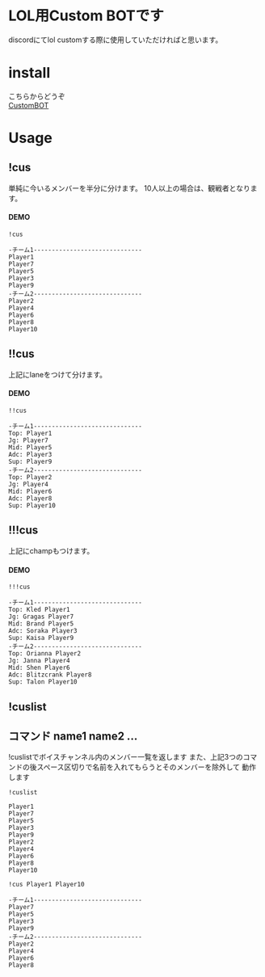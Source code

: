# LOL用Custom BOTです

discordにてlol customする際に使用していただければと思います。

# install
こちらからどうぞ<br>
[CustomBOT](https://discord.com/oauth2/authorize?client_id=575692856178769951&permissions=0&scope=bot)

# Usage

## !cus
単純に今いるメンバーを半分に分けます。
10人以上の場合は、観戦者となります。
#### DEMO
```
!cus

-チーム1------------------------------
Player1
Player7
Player5
Player3
Player9
-チーム2------------------------------
Player2
Player4
Player6
Player8
Player10
```

## !!cus
上記にlaneをつけて分けます。
#### DEMO
```
!!cus

-チーム1------------------------------
Top: Player1
Jg: Player7
Mid: Player5
Adc: Player3
Sup: Player9
-チーム2------------------------------
Top: Player2
Jg: Player4
Mid: Player6
Adc: Player8
Sup: Player10
```


## !!!cus
上記にchampもつけます。
#### DEMO

```
!!!cus

-チーム1------------------------------
Top: Kled Player1
Jg: Gragas Player7
Mid: Brand Player5
Adc: Soraka Player3
Sup: Kaisa Player9
-チーム2------------------------------
Top: Orianna Player2
Jg: Janna Player4
Mid: Shen Player6
Adc: Blitzcrank Player8
Sup: Talon Player10
```

## !cuslist
## コマンド name1 name2 ...
!cuslistでボイスチャンネル内のメンバー一覧を返します
また、上記3つのコマンドの後スペース区切りで名前を入れてもらうとそのメンバーを除外して
動作します
```
!cuslist

Player1
Player7
Player5
Player3
Player9
Player2
Player4
Player6
Player8
Player10

!cus Player1 Player10

-チーム1------------------------------
Player7
Player5
Player3
Player9
-チーム2------------------------------
Player2
Player4
Player6
Player8
```